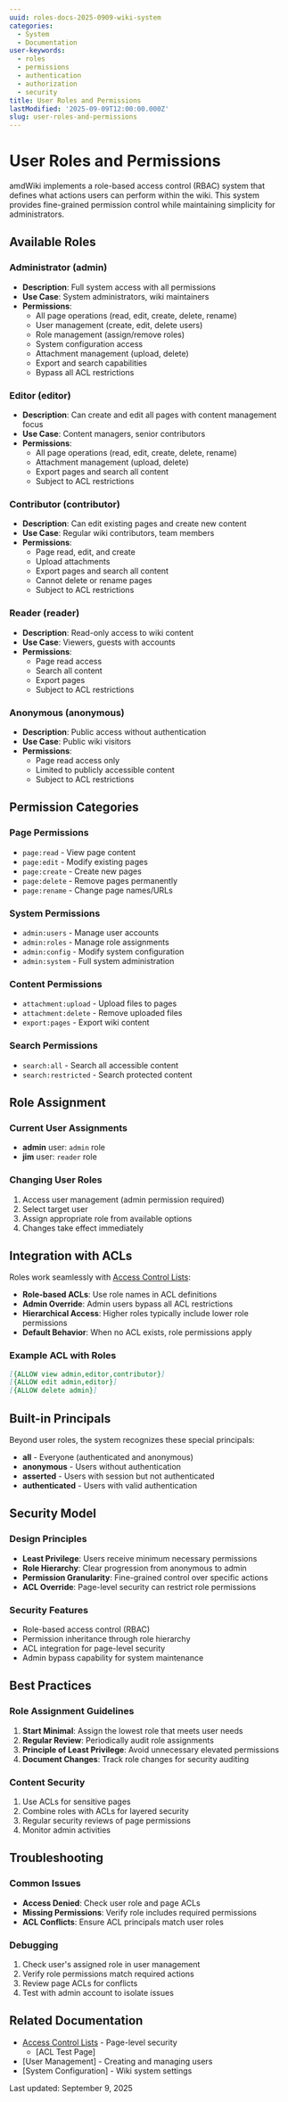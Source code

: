 ```yaml
---
uuid: roles-docs-2025-0909-wiki-system
categories:
  - System
  - Documentation
user-keywords:
  - roles
  - permissions
  - authentication
  - authorization
  - security
title: User Roles and Permissions
lastModified: '2025-09-09T12:00:00.000Z'
slug: user-roles-and-permissions
---
```


# User Roles and Permissions

amdWiki implements a role-based access control (RBAC) system that defines what actions users can perform within the wiki. This system provides fine-grained permission control while maintaining simplicity for administrators.

## Available Roles

### Administrator (admin)
- **Description**: Full system access with all permissions
- **Use Case**: System administrators, wiki maintainers
- **Permissions**:
  - All page operations (read, edit, create, delete, rename)
  - User management (create, edit, delete users)
  - Role management (assign/remove roles)
  - System configuration access
  - Attachment management (upload, delete)
  - Export and search capabilities
  - Bypass all ACL restrictions

### Editor (editor)
- **Description**: Can create and edit all pages with content management focus
- **Use Case**: Content managers, senior contributors
- **Permissions**:
  - All page operations (read, edit, create, delete, rename)
  - Attachment management (upload, delete)
  - Export pages and search all content
  - Subject to ACL restrictions

### Contributor (contributor)
- **Description**: Can edit existing pages and create new content
- **Use Case**: Regular wiki contributors, team members
- **Permissions**:
  - Page read, edit, and create
  - Upload attachments
  - Export pages and search all content
  - Cannot delete or rename pages
  - Subject to ACL restrictions

### Reader (reader)
- **Description**: Read-only access to wiki content
- **Use Case**: Viewers, guests with accounts
- **Permissions**:
  - Page read access
  - Search all content
  - Export pages
  - Subject to ACL restrictions

### Anonymous (anonymous)
- **Description**: Public access without authentication
- **Use Case**: Public wiki visitors
- **Permissions**:
  - Page read access only
  - Limited to publicly accessible content
  - Subject to ACL restrictions

## Permission Categories

### Page Permissions
- `page:read` - View page content
- `page:edit` - Modify existing pages
- `page:create` - Create new pages
- `page:delete` - Remove pages permanently
- `page:rename` - Change page names/URLs

### System Permissions
- `admin:users` - Manage user accounts
- `admin:roles` - Manage role assignments
- `admin:config` - Modify system configuration
- `admin:system` - Full system administration

### Content Permissions
- `attachment:upload` - Upload files to pages
- `attachment:delete` - Remove uploaded files
- `export:pages` - Export wiki content

### Search Permissions
- `search:all` - Search all accessible content
- `search:restricted` - Search protected content

## Role Assignment

### Current User Assignments
- **admin** user: `admin` role
- **jim** user: `reader` role

### Changing User Roles
1. Access user management (admin permission required)
2. Select target user
3. Assign appropriate role from available options
4. Changes take effect immediately

## Integration with ACLs

Roles work seamlessly with [Access Control Lists](Access%20Control%20Lists.md):

- **Role-based ACLs**: Use role names in ACL definitions
- **Admin Override**: Admin users bypass all ACL restrictions
- **Hierarchical Access**: Higher roles typically include lower role permissions
- **Default Behavior**: When no ACL exists, role permissions apply

### Example ACL with Roles

```markdown
[{ALLOW view admin,editor,contributor}]
[{ALLOW edit admin,editor}]
[{ALLOW delete admin}]
```

## Built-in Principals

Beyond user roles, the system recognizes these special principals:

- **all** - Everyone (authenticated and anonymous)
- **anonymous** - Users without authentication
- **asserted** - Users with session but not authenticated
- **authenticated** - Users with valid authentication

## Security Model

### Design Principles
- **Least Privilege**: Users receive minimum necessary permissions
- **Role Hierarchy**: Clear progression from anonymous to admin
- **Permission Granularity**: Fine-grained control over specific actions
- **ACL Override**: Page-level security can restrict role permissions

### Security Features
- Role-based access control (RBAC)
- Permission inheritance through role hierarchy
- ACL integration for page-level security
- Admin bypass capability for system maintenance

## Best Practices

### Role Assignment Guidelines
1. **Start Minimal**: Assign the lowest role that meets user needs
2. **Regular Review**: Periodically audit role assignments
3. **Principle of Least Privilege**: Avoid unnecessary elevated permissions
4. **Document Changes**: Track role changes for security auditing

### Content Security
1. Use ACLs for sensitive pages
2. Combine roles with ACLs for layered security
3. Regular security reviews of page permissions
4. Monitor admin activities

## Troubleshooting

### Common Issues
- **Access Denied**: Check user role and page ACLs
- **Missing Permissions**: Verify role includes required permissions
- **ACL Conflicts**: Ensure ACL principals match user roles

### Debugging
1. Check user's assigned role in user management
2. Verify role permissions match required actions
3. Review page ACLs for conflicts
4. Test with admin account to isolate issues

## Related Documentation

- [Access Control Lists](Access%20Control%20Lists.md) - Page-level security
  - [ACL Test Page]
- [User Management] - Creating and managing users
- [System Configuration] - Wiki system settings

Last updated: September 9, 2025

